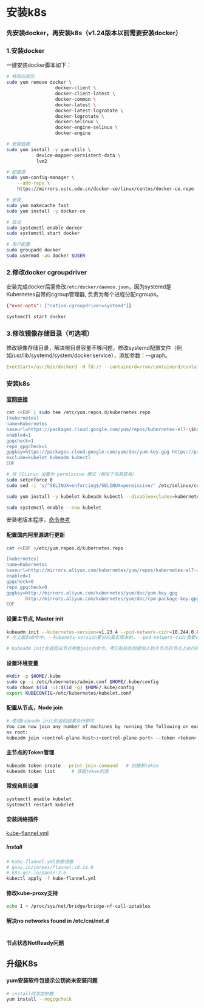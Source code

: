 # 安装k8s

### 先安装docker，再安装k8s（v1.24版本以前需要安装docker）
### 1.安装docker
一键安装docker脚本如下：
```bash
# 移除旧版包
sudo yum remove docker \
                  docker-client \
                  docker-client-latest \
                  docker-common \
                  docker-latest \
                  docker-latest-logrotate \
                  docker-logrotate \
                  docker-selinux \
                  docker-engine-selinux \
                  docker-engine

# 安装依赖
sudo yum install -y yum-utils \
           device-mapper-persistent-data \
           lvm2

# 配置源
sudo yum-config-manager \
    --add-repo \
    https://mirrors.ustc.edu.cn/docker-ce/linux/centos/docker-ce.repo

# 安装
sudo yum makecache fast
sudo yum install -y docker-ce

# 启动
sudo systemctl enable docker
sudo systemctl start docker

# 用户配置
sudo groupadd docker
sudo usermod -aG docker $USER
```

### 2.修改docker cgroupdriver
安装完成docker后需修改`/etc/docker/daemon.json`，因为systemd是Kubernetes自带的cgroup管理器, 负责为每个进程分配cgroups。
```json
{"exec-opts": ["native.cgroupdriver=systemd"]}
```
```bash
systemctl start docker
```

### 3.修改镜像存储目录（可选项）
修改镜像存储目录，解决根目录容量不够问题，修改systemd配置文件（例如/usr/lib/systemd/system/docker.service），添加参数：--graph。
```yaml
ExecStart=/usr/bin/dockerd -H fd:// --containerd=/run/containerd/containerd.sock --graph /data/docker
```

### 安装k8s

#### [官网链接](https://kubernetes.io/zh-cn/docs/setup/production-environment/tools/kubeadm/install-kubeadm/)
```bash
cat <<EOF | sudo tee /etc/yum.repos.d/kubernetes.repo
[kubernetes]
name=Kubernetes
baseurl=https://packages.cloud.google.com/yum/repos/kubernetes-el7-\$basearch
enabled=1
gpgcheck=1
repo_gpgcheck=1
gpgkey=https://packages.cloud.google.com/yum/doc/yum-key.gpg https://packages.cloud.google.com/yum/doc/rpm-package-key.gpg
exclude=kubelet kubeadm kubectl
EOF

# 将 SELinux 设置为 permissive 模式（相当于将其禁用）
sudo setenforce 0
sudo sed -i 's/^SELINUX=enforcing$/SELINUX=permissive/' /etc/selinux/config

sudo yum install -y kubelet kubeadm kubectl --disableexcludes=kubernetes

sudo systemctl enable --now kubelet
```

安装老版本程序，[命令参考](https://github.com/miaoyc666/rd-manual/blob/main/Install/README.md)

#### 配置国内阿里源进行更新
```bash
cat <<EOF >/etc/yum.repos.d/kubernetes.repo

[kubernetes]
name=Kubernetes
baseurl=http://mirrors.aliyun.com/kubernetes/yum/repos/kubernetes-el7-x86_64
enabled=1
gpgcheck=0
repo_gpgcheck=0
gpgkey=http://mirrors.aliyun.com/kubernetes/yum/doc/yum-key.gpg
       http://mirrors.aliyun.com/kubernetes/yum/doc/rpm-package-key.gpg
EOF
```

#### 设置主节点, Master init
```bash
kubeadm init --kubernetes-version=v1.23.4 --pod-network-cidr=10.244.0.0/16 --apiserver-advertise-address=10.249.192.42
# 在上面的命令中，--kubenets-version要对应真实版本的，--pod-network-cidr需要自己想一个网段，--apiserver-advertise-address这个master的ip，即当前master的IP

# kubeadm init会返回从节点用鱼join的命令，拷贝粘贴到想要加入到主节点的节点上执行即可
```

#### 设置环境变量
```bash
mkdir -p $HOME/.kube
sudo cp -i /etc/kubernetes/admin.conf $HOME/.kube/config
sudo chown $(id -u):$(id -g) $HOME/.kube/config
export KUBECONFIG=/etc/kubernetes/kubelet.conf
```

#### 配置从节点，Node join
```bash
# 使用kubeadm init的返回结果执行即可
You can now join any number of machines by running the following on each node
as root:
kubeadm join <control-plane-host>:<control-plane-port> --token <token> --discovery-token-ca-cert-hash sha256:<hash>
```

#### 主节点的Token管理
```bash
kubeadm token create --print-join-command   # 创建新token
kubeadm token list      # 获取token列表
```

#### 常规自启设置
```bash
systemctl enable kubelet
systemctl restart kubelet
```

#### 安装网络插件
[kube-flannel.yml](https://github.com/miaoyc666/rd-manual/blob/main/K8s/kube-flannel.yml)

##### Install
```bash
# kube-flannel.yml依赖镜像 
# quay.io/coreos/flannel:v0.14.0
# k8s.gcr.io/pause:3.6
kubectl apply -f kube-flannel.yml
```

#### 修改kube-proxy支持
```bash
echo 1 > /proc/sys/net/bridge/bridge-nf-call-iptables
```

#### 解决no networks found in /etc/cni/net.d
```bash
```

#### 节点状态NotReady问题


## 升级K8s
#### yum安装软件包提示公钥尚未安装问题
```bash
# install时添加参数
yum install --nogpgcheck
```

